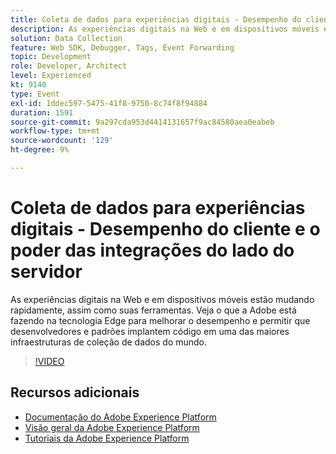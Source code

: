 ```yaml
---
title: Coleta de dados para experiências digitais - Desempenho do cliente e o poder das integrações do lado do servidor
description: As experiências digitais na Web e em dispositivos móveis estão mudando rapidamente, assim como suas ferramentas. Veja o que a Adobe está fazendo na tecnologia Edge para melhorar o desempenho e permitir que desenvolvedores e padrões implantem código em uma das maiores infraestruturas de coleção de dados do mundo.
solution: Data Collection
feature: Web SDK, Debugger, Tags, Event Forwarding
topic: Development
role: Developer, Architect
level: Experienced
kt: 9140
type: Event
exl-id: 1ddec597-5475-41f8-9750-8c74f8f94884
duration: 1591
source-git-commit: 9a297cda953d4414131657f9ac84580aea0eabeb
workflow-type: tm+mt
source-wordcount: '129'
ht-degree: 9%

---
```


# Coleta de dados para experiências digitais - Desempenho do cliente e o poder das integrações do lado do servidor

As experiências digitais na Web e em dispositivos móveis estão mudando rapidamente, assim como suas ferramentas. Veja o que a Adobe está fazendo na tecnologia Edge para melhorar o desempenho e permitir que desenvolvedores e padrões implantem código em uma das maiores infraestruturas de coleção de dados do mundo.

>[!VIDEO](https://video.tv.adobe.com/v/337584/?quality=12&learn=on&hidetitle=true)

## Recursos adicionais

- [Documentação do Adobe Experience Platform](https://experienceleague.adobe.com/docs/experience-platform.html)
- [Visão geral da Adobe Experience Platform](https://experienceleague.adobe.com/docs/experience-platform/landing/home.html?lang=pt-BR)
- [Tutoriais da Adobe Experience Platform](https://experienceleague.adobe.com/docs/platform-learn/tutorials/overview.html?lang=pt-BR)
